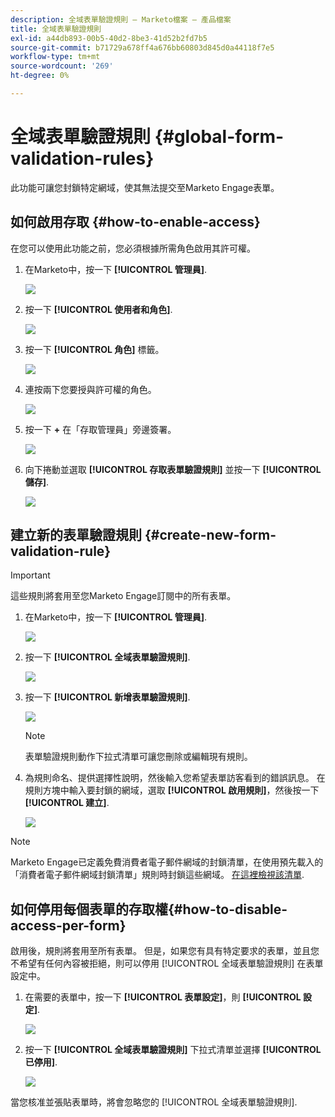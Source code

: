 ```yaml
---
description: 全域表單驗證規則 — Marketo檔案 — 產品檔案
title: 全域表單驗證規則
exl-id: a44db893-00b5-40d2-8be3-41d52b2fd7b5
source-git-commit: b71729a678ff4a676bb60803d845d0a44118f7e5
workflow-type: tm+mt
source-wordcount: '269'
ht-degree: 0%

---
```


# 全域表單驗證規則 {#global-form-validation-rules}

此功能可讓您封鎖特定網域，使其無法提交至Marketo Engage表單。

## 如何啟用存取 {#how-to-enable-access}

在您可以使用此功能之前，您必須根據所需角色啟用其許可權。

1. 在Marketo中，按一下 **[!UICONTROL 管理員]**.

   ![](assets/global-form-validation-rules-1.png)

1. 按一下 **[!UICONTROL 使用者和角色]**.

   ![](assets/global-form-validation-rules-2.png)

1. 按一下 **[!UICONTROL 角色]** 標籤。

   ![](assets/global-form-validation-rules-3.png)

1. 連按兩下您要授與許可權的角色。

   ![](assets/global-form-validation-rules-4.png)

1. 按一下 **+** 在「存取管理員」旁邊簽署。

   ![](assets/global-form-validation-rules-5.png)

1. 向下捲動並選取 **[!UICONTROL 存取表單驗證規則]** 並按一下 **[!UICONTROL 儲存]**.

   ![](assets/global-form-validation-rules-6.png)

## 建立新的表單驗證規則 {#create-new-form-validation-rule}

>[!IMPORTANT]
>
>這些規則將套用至您Marketo Engage訂閱中的所有表單。

1. 在Marketo中，按一下 **[!UICONTROL 管理員]**.

   ![](assets/global-form-validation-rules-7.png)

1. 按一下 **[!UICONTROL 全域表單驗證規則]**.

   ![](assets/global-form-validation-rules-8.png)

1. 按一下 **[!UICONTROL 新增表單驗證規則]**.

   ![](assets/global-form-validation-rules-9.png)

   >[!NOTE]
   >
   >表單驗證規則動作下拉式清單可讓您刪除或編輯現有規則。

1. 為規則命名、提供選擇性說明，然後輸入您希望表單訪客看到的錯誤訊息。 在規則方塊中輸入要封鎖的網域，選取 **[!UICONTROL 啟用規則]**，然後按一下 **[!UICONTROL 建立]**.

   ![](assets/global-form-validation-rules-10.png)

>[!NOTE]
>
>Marketo Engage已定義免費消費者電子郵件網域的封鎖清單，在使用預先載入的「消費者電子郵件網域封鎖清單」規則時封鎖這些網域。 [在這裡檢視該清單](/help/marketo/product-docs/administration/settings/assets/freemaildomains.csv).

## 如何停用每個表單的存取權{#how-to-disable-access-per-form}

啟用後，規則將套用至所有表單。 但是，如果您有具有特定要求的表單，並且您不希望有任何內容被拒絕，則可以停用 [!UICONTROL 全域表單驗證規則] 在表單設定中。

1. 在需要的表單中，按一下 **[!UICONTROL 表單設定]**，則 **[!UICONTROL 設定]**.

   ![](assets/global-form-validation-rules-11.png)

1. 按一下 **[!UICONTROL 全域表單驗證規則]** 下拉式清單並選擇 **[!UICONTROL 已停用]**.

   ![](assets/global-form-validation-rules-12.png)

當您核准並張貼表單時，將會忽略您的 [!UICONTROL 全域表單驗證規則].
